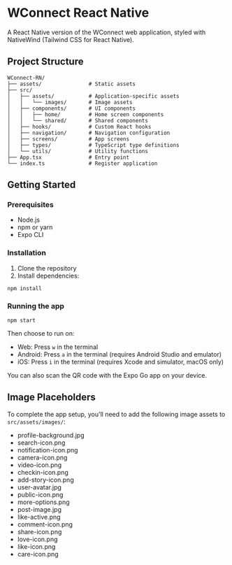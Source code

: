 # WConnect React Native

A React Native version of the WConnect web application, styled with NativeWind (Tailwind CSS for React Native).

## Project Structure

```
WConnect-RN/
├── assets/               # Static assets
├── src/
│   ├── assets/           # Application-specific assets
│   │   └── images/       # Image assets
│   ├── components/       # UI components
│   │   ├── home/         # Home screen components
│   │   └── shared/       # Shared components
│   ├── hooks/            # Custom React hooks
│   ├── navigation/       # Navigation configuration
│   ├── screens/          # App screens
│   ├── types/            # TypeScript type definitions
│   └── utils/            # Utility functions
├── App.tsx               # Entry point
└── index.ts              # Register application
```

## Getting Started

### Prerequisites

- Node.js
- npm or yarn
- Expo CLI

### Installation

1. Clone the repository
2. Install dependencies:

```
npm install
```

### Running the app

```
npm start
```

Then choose to run on:
- Web: Press `w` in the terminal
- Android: Press `a` in the terminal (requires Android Studio and emulator)
- iOS: Press `i` in the terminal (requires Xcode and simulator, macOS only)

You can also scan the QR code with the Expo Go app on your device.

## Image Placeholders

To complete the app setup, you'll need to add the following image assets to `src/assets/images/`:

- profile-background.jpg
- search-icon.png
- notification-icon.png
- camera-icon.png
- video-icon.png
- checkin-icon.png
- add-story-icon.png
- user-avatar.jpg
- public-icon.png
- more-options.png
- post-image.jpg
- like-active.png
- comment-icon.png
- share-icon.png
- love-icon.png
- like-icon.png
- care-icon.png 